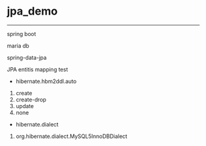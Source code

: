 # jpa_demo
---

spring boot


maria db


spring-data-jpa


JPA entitis mapping test

- hibernate.hbm2ddl.auto
 1. create
 2. create-drop
 3. update
 4. none
 
 - hibernate.dialect
  1. org.hibernate.dialect.MySQL5InnoDBDialect

